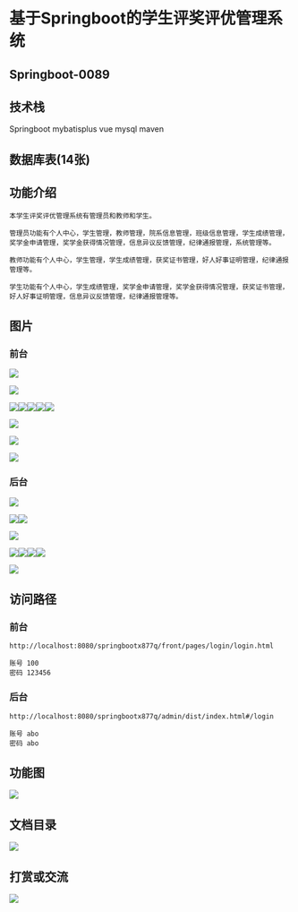 # 基于Springboot的学生评奖评优管理系统

## Springboot-0089



## 技术栈

Springboot mybatisplus vue mysql maven



## 数据库表(14张)



## 功能介绍

```properties
本学生评奖评优管理系统有管理员和教师和学生。

管理员功能有个人中心，学生管理，教师管理，院系信息管理，班级信息管理，学生成绩管理，奖学金申请管理，奖学金获得情况管理，信息异议反馈管理，纪律通报管理，系统管理等。

教师功能有个人中心，学生管理，学生成绩管理，获奖证书管理，好人好事证明管理，纪律通报管理等。

学生功能有个人中心，学生成绩管理，奖学金申请管理，奖学金获得情况管理，获奖证书管理，好人好事证明管理，信息异议反馈管理，纪律通报管理等。
```



## 图片

### 前台

![](./images/1.jpg)

![](./images/2.jpg)





![](./images/3.jpg)![](./images/4.jpg)![](./images/5.jpg)![](./images/6.jpg)![](./images/7.jpg)

![](./images/8.jpg)

![](./images/9.jpg)

![](./images/10.jpg)

### 后台

![](./images/11.jpg)

![](./images/12.jpg)![](./images/13.jpg)

![](./images/14.jpg)

![](./images/15.jpg)![](./images/16.jpg)![](./images/17.jpg)![](./images/18.jpg)

![](./images/19.jpg)





## 访问路径

### 前台

```properties
http://localhost:8080/springbootx877q/front/pages/login/login.html

账号 100
密码 123456
```

### 后台

```properties
http://localhost:8080/springbootx877q/admin/dist/index.html#/login

账号 abo
密码 abo
```





## 功能图

![](./images/gn.jpg)



## 文档目录

![](./images/wd.jpg)



## 打赏或交流

![](./images/vx.jpg)







